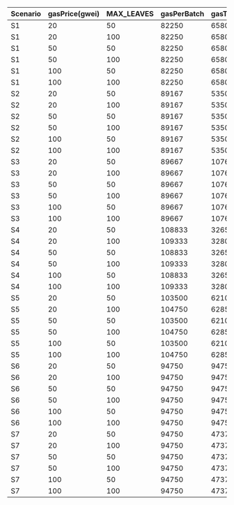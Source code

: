 | Scenario | gasPrice(gwei) | MAX_LEAVES | gasPerBatch | gasTotalEpoch | costEthEpoch |
| --- | --- | --- | --- | --- | --- |
| S1 | 20 | 50 | 82250 | 6580000 | 0.131600 |
| S1 | 20 | 100 | 82250 | 6580000 | 0.131600 |
| S1 | 50 | 50 | 82250 | 6580000 | 0.329000 |
| S1 | 50 | 100 | 82250 | 6580000 | 0.329000 |
| S1 | 100 | 50 | 82250 | 6580000 | 0.658000 |
| S1 | 100 | 100 | 82250 | 6580000 | 0.658000 |
| S2 | 20 | 50 | 89167 | 5350000 | 0.107000 |
| S2 | 20 | 100 | 89167 | 5350000 | 0.107000 |
| S2 | 50 | 50 | 89167 | 5350000 | 0.267500 |
| S2 | 50 | 100 | 89167 | 5350000 | 0.267500 |
| S2 | 100 | 50 | 89167 | 5350000 | 0.535000 |
| S2 | 100 | 100 | 89167 | 5350000 | 0.535000 |
| S3 | 20 | 50 | 89667 | 10760000 | 0.215200 |
| S3 | 20 | 100 | 89667 | 10760000 | 0.215200 |
| S3 | 50 | 50 | 89667 | 10760000 | 0.538000 |
| S3 | 50 | 100 | 89667 | 10760000 | 0.538000 |
| S3 | 100 | 50 | 89667 | 10760000 | 1.076000 |
| S3 | 100 | 100 | 89667 | 10760000 | 1.076000 |
| S4 | 20 | 50 | 108833 | 32650000 | 0.653000 |
| S4 | 20 | 100 | 109333 | 32800000 | 0.656000 |
| S4 | 50 | 50 | 108833 | 32650000 | 1.632500 |
| S4 | 50 | 100 | 109333 | 32800000 | 1.640000 |
| S4 | 100 | 50 | 108833 | 32650000 | 3.265000 |
| S4 | 100 | 100 | 109333 | 32800000 | 3.280000 |
| S5 | 20 | 50 | 103500 | 62100000 | 1.242000 |
| S5 | 20 | 100 | 104750 | 62850000 | 1.257000 |
| S5 | 50 | 50 | 103500 | 62100000 | 3.105000 |
| S5 | 50 | 100 | 104750 | 62850000 | 3.142500 |
| S5 | 100 | 50 | 103500 | 62100000 | 6.210000 |
| S5 | 100 | 100 | 104750 | 62850000 | 6.285000 |
| S6 | 20 | 50 | 94750 | 9475000 | 0.189500 |
| S6 | 20 | 100 | 94750 | 9475000 | 0.189500 |
| S6 | 50 | 50 | 94750 | 9475000 | 0.473750 |
| S6 | 50 | 100 | 94750 | 9475000 | 0.473750 |
| S6 | 100 | 50 | 94750 | 9475000 | 0.947500 |
| S6 | 100 | 100 | 94750 | 9475000 | 0.947500 |
| S7 | 20 | 50 | 94750 | 4737500000 | 94.750000 |
| S7 | 20 | 100 | 94750 | 4737500000 | 94.750000 |
| S7 | 50 | 50 | 94750 | 4737500000 | 236.875000 |
| S7 | 50 | 100 | 94750 | 4737500000 | 236.875000 |
| S7 | 100 | 50 | 94750 | 4737500000 | 473.750000 |
| S7 | 100 | 100 | 94750 | 4737500000 | 473.750000 |
